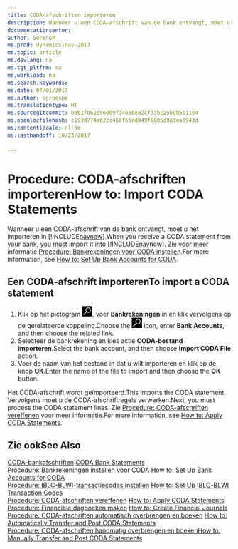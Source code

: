 ```yaml
---
title: CODA-afschriften importeren
description: Wanneer u een CODA-afschrift van de bank ontvangt, moet u het importeren in [!INCLUDE[navnow](../../includes/navnow_md.md)].
documentationcenter: 
author: SorenGP
ms.prod: dynamics-nav-2017
ms.topic: article
ms.devlang: na
ms.tgt_pltfrm: na
ms.workload: na
ms.search.keywords: 
ms.date: 07/01/2017
ms.author: sgroespe
ms.translationtype: HT
ms.sourcegitcommit: b9b1f062ee6009f34698ea2cf33bc25bdd5b11e4
ms.openlocfilehash: c193d774ab2cc460f65ad049f0085d9a3ea0943d
ms.contentlocale: nl-be
ms.lasthandoff: 10/23/2017

---
```

# <a name="how-to-import-coda-statements"></a><span data-ttu-id="f83c0-103">Procedure: CODA-afschriften importeren</span><span class="sxs-lookup"><span data-stu-id="f83c0-103">How to: Import CODA Statements</span></span>
<span data-ttu-id="f83c0-104">Wanneer u een CODA-afschrift van de bank ontvangt, moet u het importeren in [!INCLUDE[navnow](../../includes/navnow_md.md)].</span><span class="sxs-lookup"><span data-stu-id="f83c0-104">When you receive a CODA statement from your bank, you must import it into [!INCLUDE[navnow](../../includes/navnow_md.md)].</span></span> <span data-ttu-id="f83c0-105">Zie voor meer informatie [Procedure: Bankrekeningen voor CODA instellen](how-to-set-up-bank-accounts-for-coda.md).</span><span class="sxs-lookup"><span data-stu-id="f83c0-105">For more information, see [How to: Set Up Bank Accounts for CODA](how-to-set-up-bank-accounts-for-coda.md).</span></span>  

## <a name="to-import-a-coda-statement"></a><span data-ttu-id="f83c0-106">Een CODA-afschrift importeren</span><span class="sxs-lookup"><span data-stu-id="f83c0-106">To import a CODA statement</span></span>  

1.  <span data-ttu-id="f83c0-107">Klik op het pictogram ![Zoeken naar pagina of rapport](../../media/ui-search/search_small.png "pictogram Zoeken naar pagina of rapport"), voer **Bankrekeningen** in en klik vervolgens op de gerelateerde koppeling.</span><span class="sxs-lookup"><span data-stu-id="f83c0-107">Choose the ![Search for Page or Report](../../media/ui-search/search_small.png "Search for Page or Report icon") icon, enter **Bank Accounts**, and then choose the related link.</span></span>  
2.  <span data-ttu-id="f83c0-108">Selecteer de bankrekening en kies actie **CODA-bestand importeren**.</span><span class="sxs-lookup"><span data-stu-id="f83c0-108">Select the bank account, and then choose **Import CODA File** action.</span></span>  
3.  <span data-ttu-id="f83c0-109">Voer de naam van het bestand in dat u wilt importeren en klik op de knop **OK**.</span><span class="sxs-lookup"><span data-stu-id="f83c0-109">Enter the name of the file to import and then choose the **OK** button.</span></span>  

<span data-ttu-id="f83c0-110">Het CODA-afschrift wordt geïmporteerd.</span><span class="sxs-lookup"><span data-stu-id="f83c0-110">This imports the CODA statement.</span></span> <span data-ttu-id="f83c0-111">Vervolgens moet u de CODA-afschriftregels verwerken.</span><span class="sxs-lookup"><span data-stu-id="f83c0-111">Next, you must process the CODA statement lines.</span></span> <span data-ttu-id="f83c0-112">Zie [Procedure: CODA-afschriften vereffenen](how-to-apply-coda-statements.md) voor meer informatie.</span><span class="sxs-lookup"><span data-stu-id="f83c0-112">For more information, see [How to: Apply CODA Statements](how-to-apply-coda-statements.md).</span></span>  

## <a name="see-also"></a><span data-ttu-id="f83c0-113">Zie ook</span><span class="sxs-lookup"><span data-stu-id="f83c0-113">See Also</span></span>  
 <span data-ttu-id="f83c0-114">[CODA-bankafschriften](coda-bank-statements.md) </span><span class="sxs-lookup"><span data-stu-id="f83c0-114">[CODA Bank Statements](coda-bank-statements.md) </span></span>  
 <span data-ttu-id="f83c0-115">[Procedure: Bankrekeningen instellen voor CODA](how-to-set-up-bank-accounts-for-coda.md) </span><span class="sxs-lookup"><span data-stu-id="f83c0-115">[How to: Set Up Bank Accounts for CODA](how-to-set-up-bank-accounts-for-coda.md) </span></span>  
 <span data-ttu-id="f83c0-116">[Procedure: IBLC-BLWI-transactiecodes instellen](how-to-set-up-iblc-blwi-transaction-codes.md) </span><span class="sxs-lookup"><span data-stu-id="f83c0-116">[How to: Set Up IBLC-BLWI Transaction Codes](how-to-set-up-iblc-blwi-transaction-codes.md) </span></span>  
 <span data-ttu-id="f83c0-117">[Procedure: CODA-afschriften vereffenen](how-to-apply-coda-statements.md) </span><span class="sxs-lookup"><span data-stu-id="f83c0-117">[How to: Apply CODA Statements](how-to-apply-coda-statements.md) </span></span>  
 <span data-ttu-id="f83c0-118">[Procedure: Financiële dagboeken maken](how-to-create-financial-journals.md) </span><span class="sxs-lookup"><span data-stu-id="f83c0-118">[How to: Create Financial Journals](how-to-create-financial-journals.md) </span></span>  
 <span data-ttu-id="f83c0-119">[Procedure: CODA-afschriften automatisch overbrengen en boeken](how-to-automatically-transfer-and-post-coda-statements.md) </span><span class="sxs-lookup"><span data-stu-id="f83c0-119">[How to: Automatically Transfer and Post CODA Statements](how-to-automatically-transfer-and-post-coda-statements.md) </span></span>  
 [<span data-ttu-id="f83c0-120">Procedure: CODA-afschriften handmatig overbrengen en boeken</span><span class="sxs-lookup"><span data-stu-id="f83c0-120">How to: Manually Transfer and Post CODA Statements</span></span>](how-to-manually-transfer-and-post-coda-statements.md)

